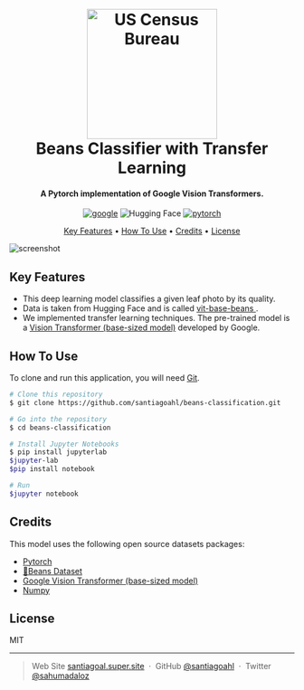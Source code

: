 <h1 align="center">
  <br>
  <a href="https://www.google.com/url?sa=t&rct=j&q=&esrc=s&source=web&cd=&cad=rja&uact=8&ved=2ahUKEwiXr4mw4Zj7AhX0SDABHfibBTIQFnoECBYQAQ&url=https%3A%2F%2Fwww.census.gov%2F&usg=AOvVaw3GuO0GtBqUhZ_msyq5s0RM"><img src="https://winter-anchovy-50e.notion.site/image/https%3A%2F%2Fs3-us-west-2.amazonaws.com%2Fsecure.notion-static.com%2Fcb96290d-34c3-47be-83c4-58105d2d9e3e%2Fdescarga.jpg?table=block&id=0a72e060-52b9-432f-93ce-d9592b8c60da&spaceId=12eea25e-0790-4a8f-aa1c-b60f93c02da2&width=1600&userId=&cache=v2" alt="US Census Bureau" width="230"></a>
  <br>
  Beans Classifier with Transfer Learning
  <br>
</h1>
<h4 align="center">A Pytorch implementation of Google Vision Transformers.</h4>

<p align="center">
  <a href='https://huggingface.co/' target="_blank"><img alt='google' src='https://img.shields.io/badge/Google_Vision-Transformer-100000?style=for-the-badge&logo=google&logoColor=f4c20d&labelColor=4885ed&color=3cba54'/></a> <a 🤗href='https://huggingface.co/' target="_blank"><img alt='Hugging Face' src='https://img.shields.io/badge/Hugging-Face-100000?style=for-the-badge&logo=Hugging Face&logoColor=fcd376&labelColor=fcd41c&color=fbb30a'/></a> <a href='https://huggingface.co/' target="_blank"><img alt='pytorch' src='https://img.shields.io/badge/pytorch-100000?style=for-the-badge&logo=pytorch&logoColor=ef4c2d&labelColor=000000&color=343b44'/></a>
</p>

<p align="center">
  <a href="#key-features">Key Features</a> •
  <a href="#how-to-use">How To Use</a> •
  <a href="#credits">Credits</a> •
  <a href="#license">License</a>
</p>

![screenshot](https://scitechdaily.com/images/Mung-Bean-Sprouts.gif)

## Key Features

* This deep learning model classifies a given leaf photo by its quality. 
* Data is taken from Hugging Face and is called [vit-base-beans
](https://huggingface.co/nateraw/vit-base-beans).
* We implemented transfer learning techniques. The pre-trained model is a [Vision Transformer (base-sized model)](https://huggingface.co/google/vit-base-patch16-224-in21k#vision-transformer-base-sized-model) developed by Google.



## How To Use

To clone and run this application, you will need [Git](https://git-scm.com).

```bash
# Clone this repository
$ git clone https://github.com/santiagoahl/beans-classification.git

# Go into the repository
$ cd beans-classification

# Install Jupyter Notebooks
$ pip install jupyterlab
$jupyter-lab
$pip install notebook

# Run
$jupyter notebook
```

## Credits

This model uses the following open source datasets packages:

- [Pytorch](https://scikit-learn.org/stable/)
- [🤗Beans  Dataset](https://huggingface.co/nateraw/vit-base-beans)
- [Google Vision Transformer (base-sized model)
](https://huggingface.co/google/vit-base-patch16-224-in21k)
- [Numpy](https://numpy.org/)


## License

MIT

---

> Web Site [santiagoal.super.site](https://santiagoal.super.site/) &nbsp;&middot;&nbsp;
> GitHub [@santiagoahl](https://github.com/santiagoahl) &nbsp;&middot;&nbsp;
> Twitter [@sahumadaloz](https://twitter.com/sahumadaloz)
